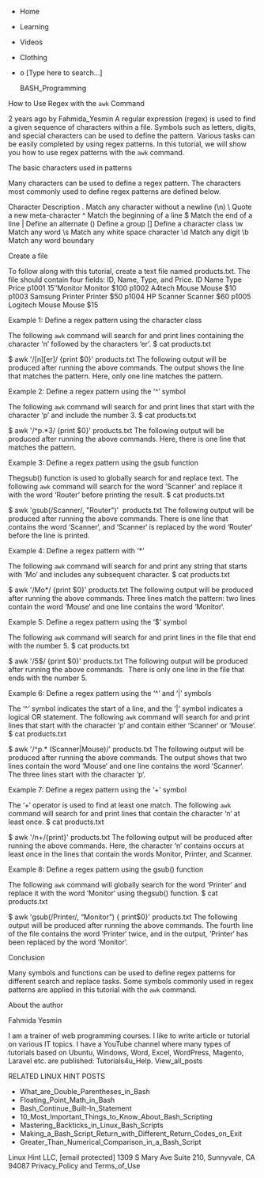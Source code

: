 





















































* Home
* Learning
* Videos
* Clothing
*
  o [Type here to search...]


   BASH_Programming


How to Use Regex with the `awk` Command

2 years ago
by Fahmida_Yesmin
A regular expression (regex) is used to find a given sequence of characters
within a file. Symbols such as letters, digits, and special characters can be
used to define the pattern. Various tasks can be easily completed by using
regex patterns. In this tutorial, we will show you how to use regex patterns
with the `awk` command.

The basic characters used in patterns

Many characters can be used to define a regex pattern. The characters most
commonly used to define regex patterns are defined below.

Character Description
.         Match any character without a newline (\n)
\         Quote a new meta-character
^         Match the beginning of a line
$         Match the end of a line
|         Define an alternate
()        Define a group
[]        Define a character class
\w        Match any word
\s        Match any white space character
\d        Match any digit
\b        Match any word boundary


Create a file

To follow along with this tutorial, create a text file named products.txt. The
file should contain four fields: ID, Name, Type, and Price.
ID Name Type Price
p1001 15″Monitor Monitor $100
p1002 A4tech Mouse Mouse $10
p1003 Samsung Printer Printer $50
p1004 HP Scanner Scanner $60
p1005 Logitech Mouse Mouse $15

Example 1: Define a regex pattern using the character class

The following `awk` command will search for and print lines containing the
character ‘n’ followed by the characters ‘er’.
$ cat products.txt

$ awk '/[n][er]/ {print $0}' products.txt
The following output will be produced after running the above commands. The
output shows the line that matches the pattern. Here, only one line matches the
pattern.

Example 2: Define a regex pattern using the ‘^’ symbol

The following `awk` command will search for and print lines that start with the
character ‘p’ and include the number 3.
$ cat products.txt

$ awk '/^p.*3/ {print $0}' products.txt
The following output will be produced after running the above commands. Here,
there is one line that matches the pattern.

Example 3: Define a regex pattern using the gsub function

Thegsub() function is used to globally search for and replace text. The
following `awk` command will search for the word ‘Scanner’ and replace it with
the word ‘Router’ before printing the result.
$ cat products.txt

$ awk 'gsub(/Scanner/, "Router")'  products.txt
The following output will be produced after running the above commands. There
is one line that contains the word ‘Scanner‘, and ‘Scanner‘ is replaced by the
word ‘Router‘ before the line is printed.

Example 4: Define a regex pattern with ‘*’

The following `awk` command will search for and print any string that starts
with ‘Mo’ and includes any subsequent character.
$ cat products.txt

$ awk '/Mo*/ {print $0}' products.txt
The following output will be produced after running the above commands. Three
lines match the pattern: two lines contain the word ‘Mouse‘ and one line
contains the word ‘Monitor‘.

Example 5: Define a regex pattern using the ‘$’ symbol

The following `awk` command will search for and print lines in the file that
end with the number 5.
$ cat products.txt

$ awk '/5$/ {print $0}' products.txt
The following output will be produced after running the above commands.  There
is only one line in the file that ends with the number 5.

Example 6: Define a regex pattern using the ‘^’ and ‘|’ symbols

The ‘^‘ symbol indicates the start of a line, and the ‘|‘ symbol indicates a
logical OR statement. The following `awk` command will search for and print
lines that start with the character ‘p‘ and contain either ‘Scanner‘ or
‘Mouse‘.
$ cat products.txt

$ awk '/^p.* (Scanner|Mouse)/' products.txt
The following output will be produced after running the above commands. The
output shows that two lines contain the word ‘Mouse‘ and one line contains the
word ‘Scanner‘. The three lines start with the character ‘p‘.

Example 7: Define a regex pattern using the ‘+’ symbol

The ‘+‘ operator is used to find at least one match. The following `awk`
command will search for and print lines that contain the character ‘n‘ at least
once.
$ cat products.txt

$ awk '/n+/{print}' products.txt
The following output will be produced after running the above commands. Here,
the character ‘n‘ contains occurs at least once in the lines that contain the
words Monitor, Printer, and Scanner.

Example 8: Define a regex pattern using the gsub() function

The following `awk` command will globally search for the word ‘Printer‘ and
replace it with the word ‘Monitor‘ using thegsub() function.
$ cat products.txt

$ awk 'gsub(/Printer/, “Monitor”) { print$0}' products.txt
The following output will be produced after running the above commands. The
fourth line of the file contains the word ‘Printer‘ twice, and in the output,
‘Printer‘ has been replaced by the word ‘Monitor‘.

Conclusion

Many symbols and functions can be used to define regex patterns for different
search and replace tasks. Some symbols commonly used in regex patterns are
applied in this tutorial with the `awk` command.


About the author


Fahmida Yesmin

I am a trainer of web programming courses. I like to write article or tutorial
on various IT topics. I have a YouTube channel where many types of tutorials
based on Ubuntu, Windows, Word, Excel, WordPress, Magento, Laravel etc. are
published: Tutorials4u_Help.
View_all_posts

RELATED LINUX HINT POSTS


* What_are_Double_Parentheses_in_Bash
* Floating_Point_Math_in_Bash
* Bash_Continue_Built-In_Statement
* 10_Most_Important_Things_to_Know_About_Bash_Scripting
* Mastering_Backticks_in_Linux_Bash_Scripts
* Making_a_Bash_Script_Return_with_Different_Return_Codes_on_Exit
* Greater_Than_Numerical_Comparison_in_a_Bash_Script

Linux Hint LLC, [email protected]
1309 S Mary Ave Suite 210, Sunnyvale, CA 94087
 Privacy_Policy and Terms_of_Use
